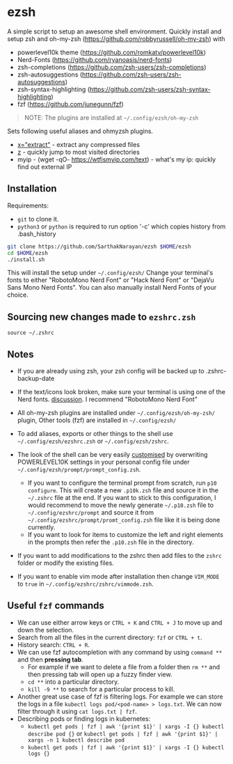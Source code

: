 # ezsh
A simple script to setup an awesome shell environment.
Quickly install and setup zsh and oh-my-zsh (https://github.com/robbyrussell/oh-my-zsh) with
* powerlevel10k theme (https://github.com/romkatv/powerlevel10k)
* Nerd-Fonts (https://github.com/ryanoasis/nerd-fonts)
* zsh-completions (https://github.com/zsh-users/zsh-completions)
* zsh-autosuggestions (https://github.com/zsh-users/zsh-autosuggestions)
* zsh-syntax-highlighting (https://github.com/zsh-users/zsh-syntax-highlighting)
* fzf (https://github.com/junegunn/fzf)

> NOTE: The plugins are installed at `~/.config/ezsh/oh-my-zsh`

Sets following useful aliases and ohmyzsh plugins. 

* [x="extract"](https://github.com/ohmyzsh/ohmyzsh/tree/master/plugins/extract)         - extract any compressed files
* [z](https://github.com/ohmyzsh/ohmyzsh/tree/master/plugins/z)   - quickly jump to most visited directories
* myip - (wget -qO- https://wtfismyip.com/text)       - what's my ip: quickly find out external IP


## Installation
Requirements:
* `git` to clone it.
* `python3` or `python` is required to run option '-c' which copies history from .bash_history

``` bash
git clone https://github.com/SarthakNarayan/ezsh $HOME/ezsh
cd $HOME/ezsh
./install.sh
```
This will install the setup under `~/.config/ezsh/`
Change your terminal's fonts to either "RobotoMono Nerd Font" or "Hack Nerd Font" or "DejaVu Sans Mono Nerd Fonts".
You can also manually install Nerd Fonts of your choice.

## Sourcing new changes made to `ezshrc.zsh`

```
source ~/.zshrc
```

## Notes
* If you are already using zsh, your zsh config will be backed up to .zshrc-backup-date

* If the text/icons look broken, make sure your terminal is using one of the Nerd fonts. [discussion](https://github.com/powerline/fonts/issues/185). I recommend "RobotoMono Nerd Font"

* All oh-my-zsh plugins are installed under `~/.config/ezsh/oh-my-zsh/` plugin, Other tools (fzf) are installed in `~/.config/ezsh/`

* To add aliases, exports or other things to the shell use `~/.config/ezsh/ezshrc.zsh` or `~/.config/ezsh/zshrc`.

* The look of the shell can be very easily [customised](https://github.com/bhilburn/powerlevel9k#prompt-customization) by overwriting POWERLEVEL10K settings in your personal config file under `~/.config/ezsh/prompt/prompt_config.zsh`.
  * If you want to configure the terminal prompt from scratch, run `p10 configure`. This will create a new `.p10k.zsh` file and source it in the `~/.zshrc` file at the end. If you want to stick to this configuration, I would recommend to move the newly generate `~/.p10.zsh` file to `~/.config/ezshrc/prompt` and source it from `~/.config/ezshrc/prompt/promt_config.zsh` file like it is being done currently.
  * If you want to look for items to customize the left and right elements in the prompts then refer the `.p10.zsh` file in the directory.

* If you want to add modifications to the zshrc then add files to the `zshrc` folder or modify the existing files.

* If you want to enable vim mode after installation then change `VIM_MODE` to `true` in `~/.config/ezshrc/zshrc/vimmode.zsh`.

## Useful `fzf` commands
* We can use either arrow keys or `CTRL + K` and `CTRL + J` to move up and down the selection.
* Search from all the files in the current directory: `fzf` or `CTRL + t`.
* History search: `CTRL + R`.
* We can use fzf autocompletion with any command by using `command **` and then **pressing tab**.
  * For example if we want to delete a file from a folder then `rm **` and then pressing tab will open up a fuzzy finder view. 
  * `cd **` into a particular directory.
  * `kill -9 **` to search for a particular process to kill.
* Another great use case of fzf is filtering logs. For example we can store the logs in a file `kubectl logs pod/<pod-name> > logs.txt`. We can now filter through it using `cat logs.txt | fzf`.
* Describing pods or finding logs in kubernetes:
  * `kubectl get pods | fzf | awk '{print $1}' | xargs -I {} kubectl describe pod {}` or `kubectl get pods | fzf | awk '{print $1}' | xargs -n 1 kubectl describe pod`
  * `kubectl get pods | fzf | awk '{print $1}' | xargs -I {} kubectl logs {}`